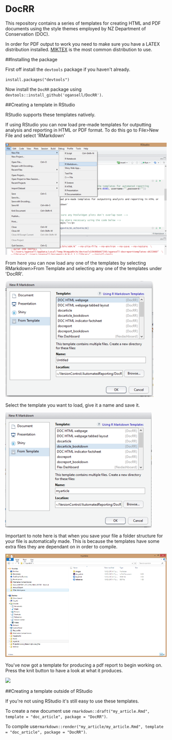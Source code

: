 # DocRR

This repository contains a series of templates for creating HTML and PDF documents using the style themes employed by NZ Department of Conservation (DOC).

In order for PDF output to work you need to make sure you have a LATEX distribution installed. [MIKTEX](https://miktex.org/) is the most common distribution to use.

##Installing the package

First off install the ``devtools`` package if you haven't already.

``install.packages("devtools")``

Now install the ``DocRR`` package using ``devtools::install_github('ogansell/DocRR')``.

##Creating a template in RStudio

RStudio supports these templates natively. 

If using RStudio you can now load pre-made templates for outputting analysis and reporting in HTML or PDF format. To do this go to
File>New File and select 'RMarkdown'

![](rmarkdown1.bmp)


From here you can now load any one of the templates by selecting 
RMarkdown>From Template and selecting any one of the templates under 'DocRR'.


![](rmarkdown2.bmp)



Select the template you want to load, give it a name and save it. 


![](rmarkdown3.bmp)



Important to note here is that when you save your file a folder structure for your file is automatically made. This is because the templates have some extra files they are dependant on in order to compile.


![](rmarkdown4.bmp)



You've now got a template for producing a pdf report to begin working on.
Press the knit button to have a look at what it produces. 


![](rmarkdown7.bmp)


##Creating a template outside of RStudio


If you're not using RStudio it's still easy to use these templates.


To create a new document use ``rmarkdown::draft("my_article.Rmd", template = "doc_article", package = "DocRR")``.

To compile use``rmarkdown::render("my_article/my_article.Rmd", template = "doc_article", package = "DocRR")``.

